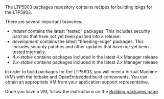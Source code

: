 The LTP5903 packages repository contains recipes for building ipkgs for the
LTP5903.

There are several important branches:
- *master* contains the latest "tested" packages. This includes security patches that have not yet been pushed into a release.
- *development* contains the latest "bleeding-edge" packages. This includes security patches and other updates that have not yet been tested internally. 
- *4.x-stable* contains packages included in the latest 4.x Manager release
- *2.x-stable* contains packages included in the latest 2.x Manager release

In order to build packages for the LTP5903, you will need a Virtual Machine
(VM) with the bitbake and OpenEmbedded build components. You can obtain an
appropriate VM from your application support representative.

Once you have a VM, follow the instructions on the [Building packages
page](https://github.com/dustcloud/ltp5903-packages/wiki/Building-packages).
